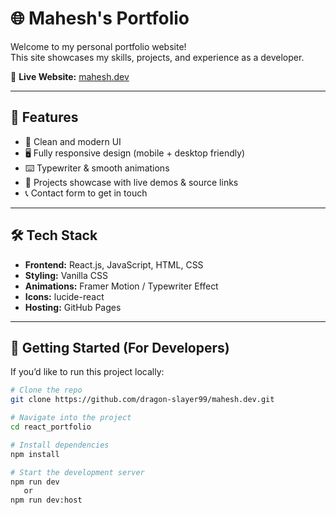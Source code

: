 # 🌐 Mahesh's Portfolio

Welcome to my personal portfolio website!  
This site showcases my skills, projects, and experience as a developer.  

🔗 **Live Website:** [mahesh.dev](https://dragon-slayer99.github.io/mahesh.dev/)

---

## 📌 Features
- 🎨 Clean and modern UI
- 🖥️ Fully responsive design (mobile + desktop friendly)
- ⌨️ Typewriter & smooth animations
- 📂 Projects showcase with live demos & source links
- 📞 Contact form to get in touch

---

## 🛠️ Tech Stack
- **Frontend:** React.js, JavaScript, HTML, CSS  
- **Styling:** Vanilla CSS 
- **Animations:** Framer Motion / Typewriter Effect
- **Icons:** lucide-react
- **Hosting:** GitHub Pages  

---

## 🚀 Getting Started (For Developers)

If you’d like to run this project locally:

```bash
# Clone the repo
git clone https://github.com/dragon-slayer99/mahesh.dev.git

# Navigate into the project
cd react_portfolio

# Install dependencies
npm install

# Start the development server
npm run dev
   or
npm run dev:host

